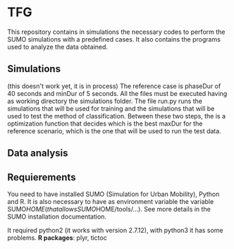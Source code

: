 # TFG
This repository contains in simulations the necessary codes to perform the SUMO simulations with a predefined cases.
It also contains the programs used to analyze the data obtained.

## Simulations
(this doesn't work yet, it is in process)
The reference case is phaseDur of 40 seconds and minDur of 5 seconds.
All the files must be executed having as working directory the simulations folder. 
The file run.py runs the simulations that will be used for training and the simulations that will be used to test the method of classification. Between these two steps, the is a optimization function that decides which is the best maxDur for the reference scenario, which is the one that will be used to run the test data.

## Data analysis


## Requierements
You need to have installed SUMO (Simulation for Urban Mobility), Python and R. 
It is also necessary to have as environment variable the variable SUMO$HOME (that allows SUMO$HOME/tools/...). See more details in the SUMO installation documentation.  

It required python2 (it works with version 2.7.12), with python3 it has some problems. 
**R packages**: plyr, tictoc

